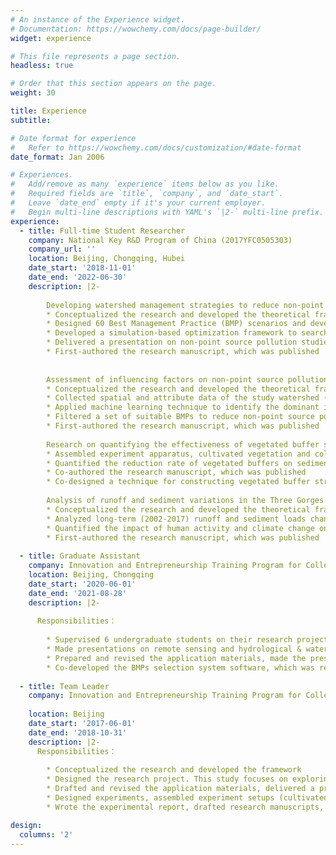 ```yaml
---
# An instance of the Experience widget.
# Documentation: https://wowchemy.com/docs/page-builder/
widget: experience

# This file represents a page section.
headless: true

# Order that this section appears on the page.
weight: 30

title: Experience
subtitle:

# Date format for experience
#   Refer to https://wowchemy.com/docs/customization/#date-format
date_format: Jan 2006

# Experiences.
#   Add/remove as many `experience` items below as you like.
#   Required fields are `title`, `company`, and `date_start`.
#   Leave `date_end` empty if it's your current employer.
#   Begin multi-line descriptions with YAML's `|2-` multi-line prefix.
experience:
  - title: Full-time Student Researcher
    company: National Key R&D Program of China (2017YFC0505303)
    company_url: ''
    location: Beijing, Chongqing, Hubei
    date_start: '2018-11-01'
    date_end: '2022-06-30'
    description: |2-
    
        Developing watershed management strategies to reduce non-point source pollution
        * Conceptualized the research and developed the theoretical framework
        * Designed 60 Best Management Practice (BMP) scenarios and developed a database for watershed management
        * Developed a simulation-based optimization framework to search cost-effective watershed management strategies and compared the performance of several advanced MOEAs applied to a real-world muli-objective optimization problem. The average cost of optimized strategies is 32.22% or 47.83% of the commonly used strategies
        * Delivered a presentation on non-point source pollution studies and watershed management to international graduate students (2022-5-16)
        * First-authored the research manuscript, which was published
       
        
        Assessment of influencing factors on non-point source pollution critical source areas
        * Conceptualized the research and developed the theoretical framework
        * Collected spatial and attribute data of the study watershed (runoff, soil property, land use and meteorological data, etc.), applied a semi-distributed model (AnnAGNPS) to identify the critical source areas
        * Applied machine learning technique to identify the dominant influencing factors of critical source areas, explored the non-linear relationships and potential thresholds that may cause great changes in pollution losses
        * Filtered a set of suitable BMPs to reduce non-point source pollution for decision makers
        * First-authored the research manuscript, which was published
        
        Research on quantifying the effectiveness of vegetated buffer stripes
        * Assembled experiment apparatus, cultivated vegetation and collected water samples in the field experiments, measured water quality in the laboratory
        * Quantified the reduction rate of vegetated buffers on sediment, total nitrogen and total phosphorus, identified the optimal width of stripe and vegetation type for non-point source pollution reduction in the Three Gorges Reservoir Region
        * Co-authored the research manuscript, which was published
        * Co-designed a technique for constructing vegetated buffer stripes in sloping areas, which was published as a patent
        
        Analysis of runoff and sediment variations in the Three Gorges Reservoir Region
        * Conceptualized the research and developed the theoretical framework
        * Analyzed long-term (2002-2017) runoff and sediment loads changes in the Three Gorges Reservoir Region using Mann-Kendall test and Double Cumulative Curve
        * Quantified the impact of human activity and climate change on runoff and sediment
        * First-authored the research manuscript, which was published
        
  - title: Graduate Assistant
    company: Innovation and Entrepreneurship Training Program for College Students
    location: Beijing, Chongqing
    date_start: '2020-06-01'
    date_end: '2021-08-28'
    description: |2-
      
      Responsibilities：
      
        * Supervised 6 undergraduate students on their research project. This study focuses on developing an efficient software to filter practical BMPs to reduce non-point source pollution, and to calculate their construction costs for decision makers
        * Made presentations on remote sensing and hydrological & water quality modeling
        * Prepared and revised the application materials, made the presentation for final defense
        * Co-developed the BMPs selection system software, which was registered and licensed 
    
  - title: Team Leader
    company: Innovation and Entrepreneurship Training Program for College Students 
    
    location: Beijing 
    date_start: '2017-06-01'
    date_end: '2018-10-31'
    description: |2-
      Responsibilities：
 
        * Conceptualized the research and developed the framework
        * Designed the research project. This study focuses on exploring the effectivenss of different vegetation patterns on soil erosion in sloping areas
        * Drafted and revised the application materials, delivered a presentation and raised funding (5k RMB) for the project
        * Designed experiments, assembled experiment setups (cultivated grass on a soil-bed experimental flume), collected sediment samples and measured sediment loads
        * Wrote the experimental report, drafted research manuscripts, and made the final defense

design:
  columns: '2'
---
```

